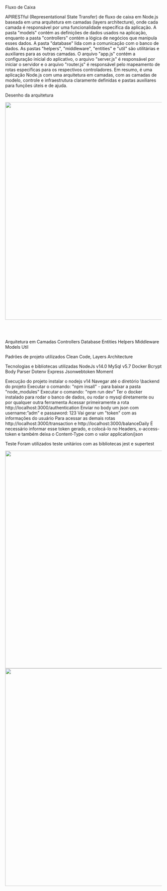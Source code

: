 
Fluxo de Caixa 

APIRESTful (Representational State Transfer) de fluxo de caixa em Node.js baseada em uma arquitetura em camadas (layers architecture), onde cada camada é responsável por uma funcionalidade específica da aplicação. 
A pasta "models" contém as definições de dados usados na aplicação, enquanto a pasta "controllers" contém a lógica de negócios que manipula esses dados. A pasta "database" lida com a comunicação com o banco de dados. 
As pastas "helpers", "middleware", "entities" e "util" são utilitárias e auxiliares para as outras camadas. O arquivo "app.js" contém a configuração inicial do aplicativo, o arquivo "server.js" é responsável por iniciar o servidor e o arquivo "router.js" é responsável pelo mapeamento de rotas específicas para os respectivos controladores. 
Em resumo, é uma aplicação Node.js com uma arquitetura em camadas, com as camadas de modelo, controle e infraestrutura claramente definidas e pastas auxiliares para funções úteis e de ajuda. 


Desenho da arquitetura 


<div align="center">
 <img src="https://user-images.githubusercontent.com/41523047/236915690-6d2c2ec7-f072-4847-8e1a-112855037705.png" width="700px">
</div>

<br><br>

Arquitetura em Camadas 
Controllers 
Database 
Entities 
Helpers 
Middleware  
Models 
Util 
 
Padrões de projeto utilizados 
Clean Code, Layers Architecture 

Tecnologias e bibliotecas utilizadas
NodeJs v14.0
MySql v5.7
Docker
Bcrypt
Body Parser
Dotenv
Express
Jsonwebtoken
Moment

Execução do projeto
instalar o nodejs v14
Navegar até o diretório \backend do projeto
Executar o comando: "npm insall" - para baixar a pasta "node_modules"
Executar o comando: "npm run dev"
Ter o docker instalado para rodar o banco de dados, ou rodar o mysql diretamente ou por qualquer outra ferramenta
Acessar primeiramente a rota http://localhost:3000/authentication 
Enviar no body um json com username:”adm” e passaword: 123
Vai gerar um "token" com as informações do usuário
Para acessar as demais rotas http://localhost:3000/transaction e http://localhost:3000/balanceDaily 
É necessário informar esse token gerado, e colocá-lo no Headers, x-access-token e também deixa o Content-Type com o valor application/json

Teste
Foram utilizados teste unitários com as bibliotecas jest e supertest


 <div align="center">
  <img src="https://user-images.githubusercontent.com/41523047/236917074-1807f7cd-bf89-412c-9fc3-91a083b83f74.png" width="700px">
</div>

<div align="center">
  <img src="https://user-images.githubusercontent.com/41523047/236917068-cf0f023f-43b4-4411-af91-96fac85855df.png" width="700px">
</div>



       

